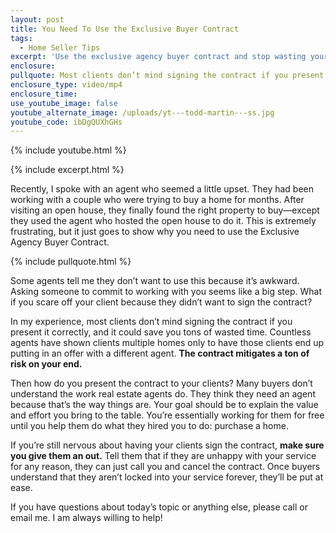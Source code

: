 ```yaml
---
layout: post
title: You Need To Use the Exclusive Buyer Contract
tags:
  - Home Seller Tips
excerpt: 'Use the exclusive agency buyer contract and stop wasting your time. '
enclosure:
pullquote: Most clients don’t mind signing the contract if you present it correctly.
enclosure_type: video/mp4
enclosure_time:
use_youtube_image: false
youtube_alternate_image: /uploads/yt---todd-martin---ss.jpg
youtube_code: ibDgQUXhGHs
---
```

{% include youtube.html %}

{% include excerpt.html %}

Recently, I spoke with an agent who seemed a little upset. They had been working with a couple who were trying to buy a home for months. After visiting an open house, they finally found the right property to buy—except they used the agent who hosted the open house to do it. This is extremely frustrating, but it just goes to show why you need to use the Exclusive Agency Buyer Contract.

{% include pullquote.html %}

Some agents tell me they don’t want to use this because it’s awkward. Asking someone to commit to working with you seems like a big step. What if you scare off your client because they didn’t want to sign the contract?

In my experience, most clients don’t mind signing the contract if you present it correctly, and it could save you tons of wasted time. Countless agents have shown clients multiple homes only to have those clients end up putting in an offer with a different agent. **The contract mitigates a ton of risk on your end.&nbsp;**

Then how do you present the contract to your clients? Many buyers don’t understand the work real estate agents do. They think they need an agent because that’s the way things are. Your goal should be to explain the value and effort you bring to the table. You’re essentially working for them for free until you help them do what they hired you to do: purchase a home.&nbsp;

If you’re still nervous about having your clients sign the contract, **make sure you give them an out.** Tell them that if they are unhappy with your service for any reason, they can just call you and cancel the contract. Once buyers understand that they aren’t locked into your service forever, they’ll be put at ease.&nbsp;

If you have questions about today’s topic or anything else, please call or email me. I am always willing to help\!&nbsp;
